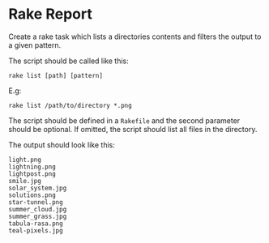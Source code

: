 # Rake Report

Create a rake task which lists a directories contents and filters the output to a given pattern.

The script should be called like this:

```
rake list [path] [pattern]
```

E.g:

```
rake list /path/to/directory *.png
```

The script should be defined in a `Rakefile` and the second parameter should be optional. If omitted, the script should list all files in the directory.

The output should look like this:

```
light.png
lightning.png
lightpost.png
smile.jpg
solar_system.jpg
solutions.png
star-tunnel.png
summer_cloud.jpg
summer_grass.jpg
tabula-rasa.png
teal-pixels.jpg
```
